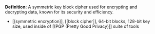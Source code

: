 **Definition:**
 A symmetric key block cipher used for encrypting and decrypting data, known for its security and efficiency.

- [[symmetric encryption]], [[block cipher]], 64-bit blocks, 128-bit key size, used inside of [[PGP (Pretty Good Privacy)]] suite of tools
